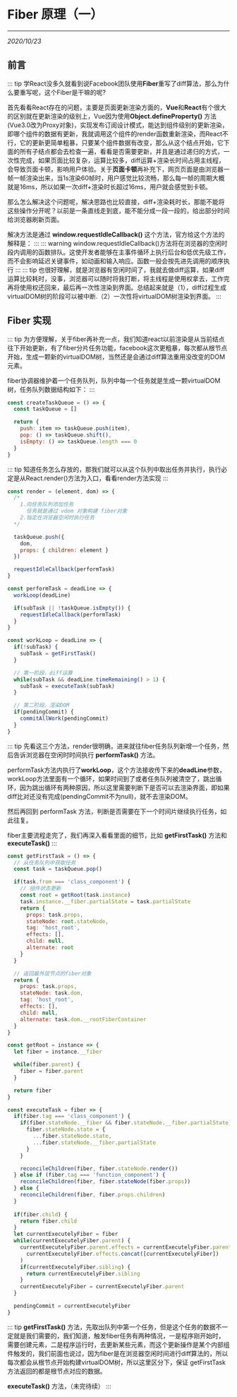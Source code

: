 # Fiber 原理（一）
---
*2020/10/23*

## 前言
::: tip
  学React没多久就看到说Facebook团队使用**Fiber**重写了diff算法，那么为什么要重写呢，这个Fiber是干嘛的呢?

  首先看看React存在的问题，主要是页面更新渲染方面的，**Vue**和**React**有个很大的区别就在更新渲染的级别上，Vue因为使用**Object.defineProperty()** 方法(Vue3.0改为Proxy对象)，实现发布订阅设计模式，能达到组件级别的更新渲染，即哪个组件的数据有更新，我就调用这个组件的render函数重新渲染，而React不行，它的更新更简单粗暴，只要某个组件数据有改变，那么从这个结点开始，它下面的所有子结点都会去检查一遍，看看是否需要更新，并且是通过递归的方式，一次性完成，如果页面比较复杂，运算比较多，diff运算+渲染长时间占用主线程，会导致页面卡顿，影响用户体验。关于**页面卡顿**再补充下，网页页面是由浏览器一帧一帧渲染出来，当1s渲染60帧时，用户感觉比较流畅，那么每一帧的周期大概就是16ms，所以如果一次diff+渲染时长超过16ms，用户就会感觉到卡顿。

  那么怎么解决这个问题呢，解决思路也比较直接，diff+渲染耗时长，那能不能将这些操作分开呢？以前是一条直线走到底，能不能分成一段一段的，给出部分时间给浏览器刷新页面。

  解决方法是通过 **window.requestIdleCallback()** 这个方法，官方给这个方法的解释是：
:::
::: warning
  window.requestIdleCallback()方法将在浏览器的空闲时段内调用的函数排队。这使开发者能够在主事件循环上执行后台和低优先级工作，而不会影响延迟关键事件，如动画和输入响应。函数一般会按先进先调用的顺序执行
:::
::: tip
  也很好理解，就是浏览器有空闲时间了，我就去做diff运算，如果diff运算比较耗时，没事，浏览器可以随时将我打断，将主线程是使用权拿去，工作完再将使用权还回来，最后再一次性渲染到界面。总结起来就是（1），diff过程生成virtualDOM树的阶段可以被中断.（2）一次性将virtualDOM树渲染到界面。
:::

## Fiber 实现

::: tip
  为方便理解，关于fiber再补充一点，我们知道react以前渲染是从当前结点往下开始更新，有了fiber分片任务功能，facebook这次更粗暴，每次都从根节点开始，生成一颗新的virtualDOM树，当然还是会通过diff算法重用没改变的DOM元素。

  fiber协调器维护着一个任务队列，队列中每一个任务就是生成一颗virtualDOM树，任务队列数据结构如下：
:::

```js
const createTaskQueue = () => {
  const taskQueue = []

  return {
    push: item => taskQueue.push(item),
    pop: () => taskQueue.shift(),
    isEmpty: () => taskQueue.length === 0
  }
}
```

::: tip
  知道任务怎么存放的，那我们就可以从这个队列中取出任务并执行，执行必定是从React.render()方法为入口，看看render方法实现
:::

```js
const render = (element, dom) => {
  /*
    1.向任务队列添加任务
      任务就是通过 vdom 对象构建 fiber对象
    2.指定在浏览器空闲时执行任务
  */

  taskQueue.push({
    dom,
    props: { children: element }
  })

  requestIdleCallback(performTask)
}

const performTask = deadLine => {
  workLoop(deadLine)

  if(subTask || !taskQueue.isEmpty()) {
    requestIdleCallback(performTask)
  }
}

const workLoop = deadLine => {
  if(!subTask) {
    subTask = getFirstTask()
  }

  // 第一阶段，diff运算
  while(subTask && deadLine.timeRemaining() > 1) {
    subTask = executeTask(subTask)
  }

  // 第二阶段，渲染DOM
  if(pendingCommit) {
    commitAllWork(pendingCommit)
  }
}
```

::: tip
  先看这三个方法，render很明确，进来就往fiber任务队列新增一个任务，然后告诉浏览器在空闲时时间执行 **performTask()** 方法。

  performTask方法内执行了**workLoop**，这个方法接收传下来的**deadLine**参数，workLoop方法里面有一个循环，如果时间到了或者任务队列被清空了，跳出循环，因为跳出循环有两种原因，所以这里需要判断下是否可以去渲染界面，即如果diff比对还没有完成(pendingCommit不为null)，就不去渲染DOM。

  然后再回到 performTask 方法，判断是否需要在下一个时间片继续执行任务，如此往复。

  fiber主要流程走完了，我们再深入看看里面的细节，比如 **getFirstTask()** 方法和 **executeTask()**
:::

```js
const getFirstTask = () => {
  // 从任务队列中获取任务
  const task = taskQueue.pop()

  if(task.from === 'class_component') {
    // 组件状态更新
    const root = getRoot(task.instance)    
    task.instance.__fiber.partialState = task.partialState
    return {
      props: task.props,
      stateNode: root.stateNode,
      tag: 'host_root',
      effects: [],
      child: null,
      alternate: root
    }
  }

  // 返回最外层节点的fiber对象
  return {
    props: task.props,
    stateNode: task.dom,
    tag: 'host_root',
    effects: [],
    child: null,
    alternate: task.dom.__rootFiberContainer
  }
}

const getRoot = instance => {
  let fiber = instance.__fiber

  while(fiber.parent) {
    fiber = fiber.parent
  }

  return fiber
}

const executeTask = fiber => {
  if(fiber.tag === 'class_component') {
    if(fiber.stateNode.__fiber && fiber.stateNode.__fiber.partialState) {
      fiber.stateNode.state = {
        ...fiber.stateNode.state,
        ...fiber.stateNode.__fiber.partialState
      }
    }

    reconcileChildren(fiber, fiber.stateNode.render())
  } else if (fiber.tag === 'function_component') {
    reconcileChildren(fiber, fiber.stateNode(fiber.props))
  } else {
    reconcileChildren(fiber, fiber.props.children)
  }
  
  if(fiber.child) {
    return fiber.child
  }
  let currentExecutelyFiber = fiber
  while(currentExecutelyFiber.parent) {
    currentExecutelyFiber.parent.effects = currentExecutelyFiber.parent.effects.concat(
      currentExecutelyFiber.effects.concat([currentExecutelyFiber])
    )
    if(currentExecutelyFiber.sibling) {
      return currentExecutelyFiber.sibling
    }
    currentExecutelyFiber = currentExecutelyFiber.parent
  }

  pendingCommit = currentExecutelyFiber
}
```

::: tip
  **getFirstTask()** 方法，先取出队列中第一个任务，但是这个任务的数据不一定就是我们需要的，我们知道，触发fiber任务有两种情况，一是程序刚开始时，需要创建元素，二是程序运行时，去更新某些元素，而这个更新操作是某个内部组件触发的，我们前面也说过，因为fiber是在浏览器空闲时间进行diff算法的，所以每次都会从根节点开始构建virtualDOM树，所以这里区分下，保证 getFirstTask 方法返回的都是根节点对应的数据。

  **executeTask()** 方法，（未完待续）
:::